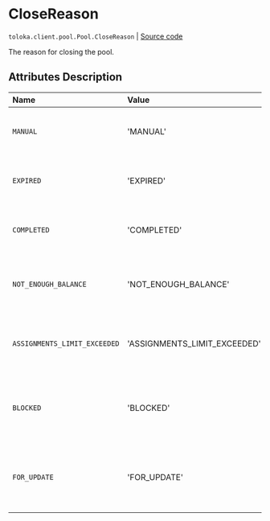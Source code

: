 # CloseReason
`toloka.client.pool.Pool.CloseReason` | [Source code](https://github.com/Toloka/toloka-kit/blob/v1.2.1/src/client/pool/__init__.py#L128)

The reason for closing the pool.

## Attributes Description

| Name | Value | Description |
| :------| :-----------| :----------| 
`MANUAL`|'MANUAL'|<p>A pool was closed by a requester.</p>
`EXPIRED`|'EXPIRED'|<p>The lifetime of the pool expired.</p>
`COMPLETED`|'COMPLETED'|<p>All tasks were completed.</p>
`NOT_ENOUGH_BALANCE`|'NOT_ENOUGH_BALANCE'|<p>There is not enough money to run the pool.</p>
`ASSIGNMENTS_LIMIT_EXCEEDED`|'ASSIGNMENTS_LIMIT_EXCEEDED'|<p>A limit of 2 million assignments is reached.</p>
`BLOCKED`|'BLOCKED'|<p>The requester&#x27;s account was blocked.</p>
`FOR_UPDATE`|'FOR_UPDATE'|<p>Pool parameters are changing at the moment.</p>
